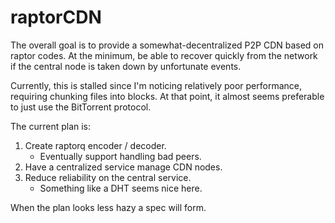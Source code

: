 # raptorCDN

The overall goal is to provide a somewhat-decentralized P2P CDN based on raptor codes. At the minimum, be able to recover quickly from the network if the central node is taken down by unfortunate events. 

Currently, this is stalled since I'm noticing relatively poor performance, requiring chunking files into blocks. At that point, it almost seems preferable to just use the BitTorrent protocol. 

The current plan is:
1. Create raptorq encoder / decoder.
    - Eventually support handling bad peers. 
1. Have a centralized service manage CDN nodes.
1. Reduce reliability on the central service. 
    - Something like a DHT seems nice here. 

When the plan looks less hazy a spec will form. 